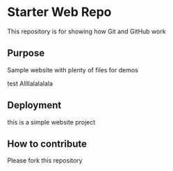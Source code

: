 # Starter Web Repo

This repository is for showing how Git and GitHub work

## Purpose

Sample website with plenty of files for demos

test Allllalalalala

## Deployment

this is a simple website project 

## How to contribute

Please fork this repository
